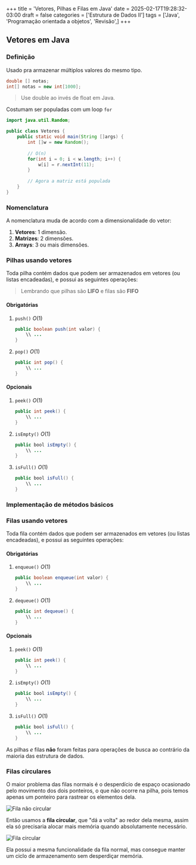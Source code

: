 +++
title = 'Vetores, Pilhas e Filas em Java'
date = 2025-02-17T19:28:32-03:00
draft = false
categories = ['Estrutura de Dados II']
tags = ['Java', 'Programação orientada a objetos', 'Revisão',]
+++
## Vetores em Java

### Definição

Usado pra armazenar múltiplos valores do mesmo tipo.

```java
double [] notas;
int[] notas = new int[1000];
```

> Use double ao invés de float em Java.

Costumam ser populadas com um loop `for`

```java
import java.util.Random;

public class Vetores {
    public static void main(String []args) {
        int []w = new Random();
        
        // O(n)
        for(int i = 0; i < w.length; i++) {
            w[i] = r.nextInt(11);
        }
        
        // Agora a matriz está populada
    }
}
```

### Nomenclatura

A nomenclatura muda de acordo com a dimensionalidade do vetor:

1. **Vetores**: 1 dimensão.
2. **Matrizes**: 2 dimensões.
3. **Arrays**: 3 ou mais dimensões.

### Pilhas usando vetores

Toda pilha contém dados que podem ser armazenados em vetores (ou listas encadeadas), e possui as seguintes operações:

> Lembrando que pilhas são **LIFO** e filas são **FIFO**

#### Obrigatórias
1. `push()` $O(1)$
    ```java
    public boolean push(int valor) {
        \\ ...
    }
    ```
2. `pop()` $O(1)$
    ```java
    public int pop() {
        \\ ...
    }
    ```

#### Opcionais
1. `peek()` $O(1)$
    ```java
    public int peek() {
        \\ ...
    }
    ```
2. `isEmpty()` $O(1)$
    ```java
    public bool isEmpty() {
        \\ ...
    }
    ```
3. `isFull()` $O(1)$
    ```java
    public bool isFull() {
        \\ ...
    }
    ```

### Implementação de métodos básicos


### Filas usando vetores

Toda fila contém dados que podem ser armazenados em vetores (ou listas encadeadas), e possui as seguintes operações:

#### Obrigatórias
1. `enqueue()` $O(1)$
    ```java
    public boolean enqueue(int valor) {
        \\ ...
    }
    ```
2. `dequeue()` $O(1)$
    ```java
    public int dequeue() {
        \\ ...
    }
    ```
#### Opcionais
1. `peek()` $O(1)$
    ```java
    public int peek() {
        \\ ...
    }
    ```
2. `isEmpty()` $O(1)$
    ```java
    public bool isEmpty() {
        \\ ...
    }
    ```
3. `isFull()` $O(1)$
    ```java
    public bool isFull() {
        \\ ...
    }
    ```

As pilhas *e* filas **não** foram feitas para operações de busca ao contrário da maioria das estrutura de dados.

### Filas circulares

O maior problema das filas normais é o desperdício de espaço ocasionado pelo movimento dos dois ponteiros, o que não ocorre na pilha, pois temos apenas um ponteiro para rastrear os elementos dela.

![Fila não circular](/images/noncircular-queue.png)

Então usamos a **fila circular**, que "dá a volta" ao redor dela mesma, assim ela só precisaria alocar mais memória quando absolutamente necessário.

![Fila circular](/images/circular-queue.png)

Ela possui a mesma funcionalidade da fila normal, mas consegue manter um ciclo de armazenamento sem desperdiçar memória.
